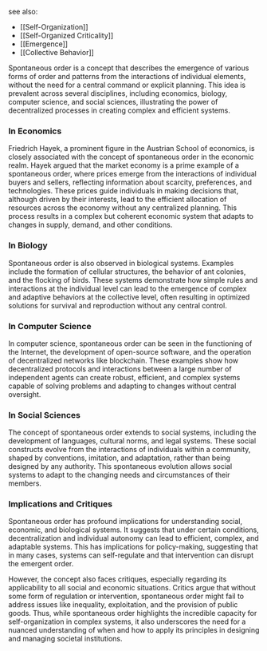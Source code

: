 see also:
- [[Self-Organization]]
- [[Self-Organized Criticality]]
- [[Emergence]]
- [[Collective Behavior]]

Spontaneous order is a concept that describes the emergence of various forms of order and patterns from the interactions of individual elements, without the need for a central command or explicit planning. This idea is prevalent across several disciplines, including economics, biology, computer science, and social sciences, illustrating the power of decentralized processes in creating complex and efficient systems.

### In Economics

Friedrich Hayek, a prominent figure in the Austrian School of economics, is closely associated with the concept of spontaneous order in the economic realm. Hayek argued that the market economy is a prime example of a spontaneous order, where prices emerge from the interactions of individual buyers and sellers, reflecting information about scarcity, preferences, and technologies. These prices guide individuals in making decisions that, although driven by their interests, lead to the efficient allocation of resources across the economy without any centralized planning. This process results in a complex but coherent economic system that adapts to changes in supply, demand, and other conditions.

### In Biology

Spontaneous order is also observed in biological systems. Examples include the formation of cellular structures, the behavior of ant colonies, and the flocking of birds. These systems demonstrate how simple rules and interactions at the individual level can lead to the emergence of complex and adaptive behaviors at the collective level, often resulting in optimized solutions for survival and reproduction without any central control.

### In Computer Science

In computer science, spontaneous order can be seen in the functioning of the Internet, the development of open-source software, and the operation of decentralized networks like blockchain. These examples show how decentralized protocols and interactions between a large number of independent agents can create robust, efficient, and complex systems capable of solving problems and adapting to changes without central oversight.

### In Social Sciences

The concept of spontaneous order extends to social systems, including the development of languages, cultural norms, and legal systems. These social constructs evolve from the interactions of individuals within a community, shaped by conventions, imitation, and adaptation, rather than being designed by any authority. This spontaneous evolution allows social systems to adapt to the changing needs and circumstances of their members.

### Implications and Critiques

Spontaneous order has profound implications for understanding social, economic, and biological systems. It suggests that under certain conditions, decentralization and individual autonomy can lead to efficient, complex, and adaptable systems. This has implications for policy-making, suggesting that in many cases, systems can self-regulate and that intervention can disrupt the emergent order.

However, the concept also faces critiques, especially regarding its applicability to all social and economic situations. Critics argue that without some form of regulation or intervention, spontaneous order might fail to address issues like inequality, exploitation, and the provision of public goods. Thus, while spontaneous order highlights the incredible capacity for self-organization in complex systems, it also underscores the need for a nuanced understanding of when and how to apply its principles in designing and managing societal institutions.